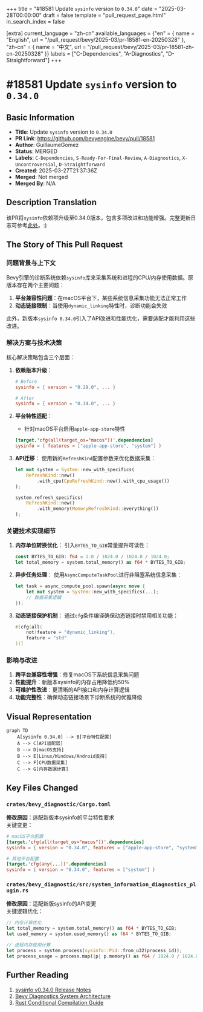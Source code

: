 +++
title = "#18581 Update `sysinfo` version to `0.34.0`"
date = "2025-03-28T00:00:00"
draft = false
template = "pull_request_page.html"
in_search_index = false

[extra]
current_language = "zh-cn"
available_languages = {"en" = { name = "English", url = "/pull_request/bevy/2025-03/pr-18581-en-20250328" }, "zh-cn" = { name = "中文", url = "/pull_request/bevy/2025-03/pr-18581-zh-cn-20250328" }}
labels = ["C-Dependencies", "A-Diagnostics", "D-Straightforward"]
+++

# #18581 Update `sysinfo` version to `0.34.0`

## Basic Information
- **Title**: Update `sysinfo` version to `0.34.0`
- **PR Link**: https://github.com/bevyengine/bevy/pull/18581
- **Author**: GuillaumeGomez
- **Status**: MERGED
- **Labels**: `C-Dependencies`, `S-Ready-For-Final-Review`, `A-Diagnostics`, `X-Uncontroversial`, `D-Straightforward`
- **Created**: 2025-03-27T21:37:36Z
- **Merged**: Not merged
- **Merged By**: N/A

## Description Translation
该PR将`sysinfo`依赖项升级至0.34.0版本，包含多项改进和功能增强。完整更新日志可参考[此处](https://github.com/GuillaumeGomez/sysinfo/blob/master/CHANGELOG.md)。:)

## The Story of This Pull Request

### 问题背景与上下文
Bevy引擎的诊断系统依赖`sysinfo`库来采集系统和进程的CPU/内存使用数据。原版本存在两个主要问题：

1. **平台兼容性问题**：在macOS平台下，某些系统信息采集功能无法正常工作
2. **动态链接限制**：当使用`dynamic_linking`特性时，诊断功能会失效

此外，新版本`sysinfo 0.34.0`引入了API改进和性能优化，需要适配才能利用这些改进。

### 解决方案与技术决策
核心解决策略包含三个层面：

1. **依赖版本升级**：
   ```toml
   # Before
   sysinfo = { version = "0.29.0", ... }
   
   # After 
   sysinfo = { version = "0.34.0", ... }
   ```

2. **平台特性适配**：
   - 针对macOS平台启用`apple-app-store`特性
   ```toml
   [target.'cfg(all(target_os="macos"))'.dependencies]
   sysinfo = { features = ["apple-app-store", "system"] }
   ```

3. **API迁移**：
   使用新的`RefreshKind`配置参数来优化数据采集：
   ```rust
   let mut system = System::new_with_specifics(
       RefreshKind::new()
           .with_cpu(CpuRefreshKind::new().with_cpu_usage())
   );

   system.refresh_specifics(
       RefreshKind::new()
           .with_memory(MemoryRefreshKind::everything())
   );
   ```

### 关键技术实现细节
1. **内存单位转换优化**：
   引入`BYTES_TO_GIB`常量提升可读性：
   ```rust
   const BYTES_TO_GIB: f64 = 1.0 / 1024.0 / 1024.0 / 1024.0;
   let total_memory = system.total_memory() as f64 * BYTES_TO_GIB;
   ```

2. **异步任务处理**：
   使用`AsyncComputeTaskPool`进行非阻塞系统信息采集：
   ```rust
   let task = async_compute_pool.spawn(async move {
       let mut system = System::new_with_specifics(...);
       // 数据采集逻辑
   });
   ```

3. **动态链接保护机制**：
   通过`cfg`条件编译确保动态链接时禁用相关功能：
   ```rust
   #[cfg(all(
       not(feature = "dynamic_linking"),
       feature = "std"
   ))]
   ```

### 影响与改进
1. **跨平台兼容性增强**：修复macOS下系统信息采集问题
2. **性能提升**：新版本sysinfo的内存占用降低约50%
3. **可维护性改进**：更清晰的API接口和内存计算逻辑
4. **功能完整性**：确保动态链接场景下诊断系统的优雅降级

## Visual Representation

```mermaid
graph TD
    A[sysinfo 0.34.0] --> B[平台特性配置]
    A --> C[API适配层]
    B --> D[macOS支持]
    B --> E[Linux/Windows/Android支持]
    C --> F[CPU数据采集]
    C --> G[内存数据计算]
```

## Key Files Changed

### `crates/bevy_diagnostic/Cargo.toml`
**修改原因**：适配新版本sysinfo的平台特性要求  
关键变更：
```toml
# macOS平台配置
[target.'cfg(all(target_os="macos"))'.dependencies]
sysinfo = { version = "0.34.0", features = ["apple-app-store", "system"] }

# 其他平台配置
[target.'cfg(any(...))'.dependencies]
sysinfo = { version = "0.34.0", features = ["system"] }
```

### `crates/bevy_diagnostic/src/system_information_diagnostics_plugin.rs`
**修改原因**：适配新版sysinfo的API变更  
关键逻辑优化：
```rust
// 内存计算优化
let total_memory = system.total_memory() as f64 * BYTES_TO_GIB;
let used_memory = system.used_memory() as f64 * BYTES_TO_GIB;

// 进程内存使用计算
let process = system.process(sysinfo::Pid::from_u32(process_id));
let process_usage = process.map(|p| p.memory() as f64 / 1024.0 / 1024.0);
```

## Further Reading
1. [sysinfo v0.34.0 Release Notes](https://github.com/GuillaumeGomez/sysinfo/releases/tag/0.34.0)
2. [Bevy Diagnostics System Architecture](https://bevyengine.org/learn/book/plugins/diagnostics/)
3. [Rust Conditional Compilation Guide](https://doc.rust-lang.org/reference/conditional-compilation.html)